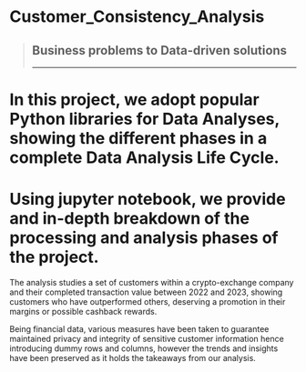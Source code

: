 # Customer_Consistency_Analysis
> ## Business problems to Data-driven solutions
> ***
# In this project, we adopt popular Python libraries for Data Analyses, showing the different phases in a complete Data Analysis Life Cycle.
 
# Using jupyter notebook, we provide and in-depth breakdown of the processing and analysis phases of the project.
 
 The analysis studies a set of customers within a crypto-exchange company and their completed transaction value between 2022 and 2023, showing customers who have outperformed others, deserving a promotion in their margins or possible cashback rewards.
 
 Being financial data, various measures have been taken to guarantee maintained privacy and integrity of sensitive customer information hence introducing dummy rows and columns, however the trends and insights have been preserved as it holds the takeaways from our analysis.

